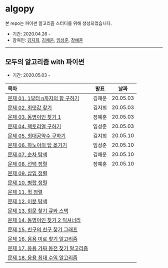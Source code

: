 # algopy  

본 repo는 파이썬 알고리즘 스터디를 위해 생성되었습니다.  


* 기간: 2020.04.26 -
* 참여인: [김지희](https://github.com/kjihee), [김채운](https://github.com/3hwooni), [임성준](https://github.com/emma58min), [장예훈](https://github.com/YeHoonJang)
---------------

## 모두의 알고리즘 with 파이썬  
* 기간: 2020.05.03 -

|목차|발표|날짜|
|:------|:---:|---|
|[문제 01. 1부터 n까지의 합 구하기](https://github.com/kjihee/algopy/blob/master/chaewoon/Q1.1부터n까지의%20합구하기.pdf)|김채운|20.05.03|
|[문제 02. 최댓값 찾기](https://github.com/kjihee/algopy/blob/master/jihee/presentation/algopy_1.pdf)|김지희|20.05.03|
|[문제 03. 동명이인 찾기 1](https://github.com/kjihee/algopy/blob/master/yehoon/presentation/ch1-3.pdf)|장예훈|20.05.03|
|[문제 04. 팩토리얼 구하기](https://github.com/kjihee/algopy/blob/master/sungjun/factorial.pdf)|임성준|20.05.03|
|[문제 05. 최대공약수 구하기]()|김지희|20.05.10|
|[문제 06. 하노이의 탑 옮기기]()|임성준|20.05.10|
|[문제 07. 순차 탐색]()|김채운|20.05.10|
|[문제 08. 선택 정렬]()|장예훈|20.05.10|
|[문제 09. 삽입 정렬]()|||
|[문제 10. 병합 정렬]()|||
|[문제 11. 퀵 정렬]()|||
|[문제 12. 이분 탐색]()|||
|[문제 13. 회문 찾기 큐와 스택]()|||
|[문제 14. 동명이인 찾기 2 딕셔너리]()|||
|[문제 15. 친구의 친구 찾기 그래프]()|||
|[문제 16. 응용 미로 찾기 알고리즘]()|||
|[문제 17. 응용 가짜 동전 찾기 알고리즘]()|||
|[문제 18. 응용 최대 수익 알고리즘]()|||
